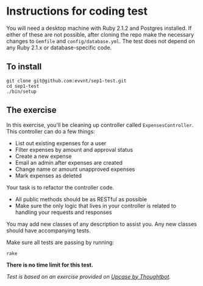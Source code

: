 # Instructions for coding test

You will need a desktop machine with Ruby 2.1.2 and Postgres installed. If
either of these are not possible, after cloning the repo make the necessary
changes to `Gemfile` and `config/database.yml`. The test does not depend
on any Ruby 2.1.x or database-specific code.

## To install

```
git clone git@github.com:evvnt/sep1-test.git
cd sep1-test
./bin/setup
```

## The exercise

In this exercise, you'll be cleaning up controller called
`ExpensesController`. This controller can do a few things:

* List out existing expenses for a user
* Filter expenses by amount and approval status
* Create a new expense
* Email an admin after expenses are created
* Change name or amount unapproved expenses
* Mark expenses as deleted

Your task is to refactor the controller code.

* All public methods should be as RESTful as possible
* Make sure the only logic that lives in your controller is related to handling
your requests and responses

You may add new classes of any description to assist you. Any new classes
should have accompanying tests.

Make sure all tests are passing by running:

`rake`

**There is no time limit for this test.**

_Test is based on an exercise provided on [Upcase by Thoughtbot](http://upcase.com/)._
